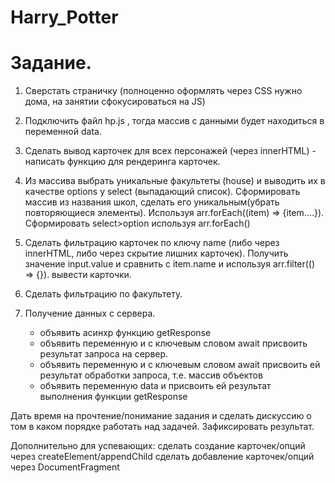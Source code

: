 # Harry_Potter

# Задание.

1. Cверстать страничку (полноценно оформлять через CSS нужно дома, на занятии сфокусироваться на JS)

2. Подключить файл hp.js , тогда массив с данными будет находиться в переменной data.

3. Сделать вывод карточек для всех персонажей (через innerHTML) - написать функцию для рендеринга карточек.

4. Из массива выбрать уникальные факультеты (house) и выводить их в качестве options у select (выпадающий список).
Сформировать массив из названия школ, сделать его уникальным(убрать повторяющиеся элементы). Используя arr.forEach((item) => {item....}).
Сформировать  select>option используя arr.forEach()

5. Сделать фильтрацию карточек по ключу name (либо через innerHTML, либо через скрытие лишних карточек).
Получить значение input.value и сравнить c item.name и используя arr.filter(() => {}). вывести карточки.

6. Сделать фильтрацию по факультету.

7. Получение данных с сервера.
    - объявить асинхр функцию getResponse
    - объявить переменную и с ключевым словом await присвоить результат запроса на сервер.
    - объявить переменную и с ключевым словом await присвоить ей результат обработки запроса, т.е. массив объектов
    - объявить переменную data и присвоить ей результат выполнения функции getResponse


Дать время на прочтение/понимание задания и сделать дискуссию о том в каком порядке работать над задачей. Зафиксировать результат.

Дополнительно для успевающих:
сделать создание карточек/опций через createElement/appendChild
сделать добавление карточек/опций через DocumentFragment
